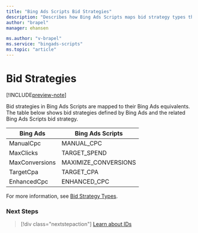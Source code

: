 ```yaml
---
title: "Bing Ads Scripts Bid Strategies"
description: "Describes how Bing Ads Scripts maps bid strategy types that are similar to AdWords strategies but named differently."
author: "brapel"
manager: ehansen

ms.author: "v-brapel"
ms.service: "bingads-scripts"
ms.topic: "article"
---
```


# Bid Strategies

[!INCLUDE[preview-note](../includes/preview-note.md)]

Bid strategies in Bing Ads Scripts are mapped to their Bing Ads equivalents. The table below shows bid strategies defined by Bing Ads and the related Bing Ads Scripts bid strategy.

|Bing Ads|Bing Ads Scripts|
|-|-
ManualCpc|MANUAL_CPC
MaxClicks|TARGET_SPEND
MaxConversions|MAXIMIZE_CONVERSIONS
TargetCpa|TARGET_CPA
EnhancedCpc|ENHANCED_CPC

For more information, see [Bid Strategy Types](/bingads/guides/budget-bid-strategies#bidstrategytypes).

### Next Steps

> [!div class="nextstepaction"]
> [Learn about IDs](./ids.md)